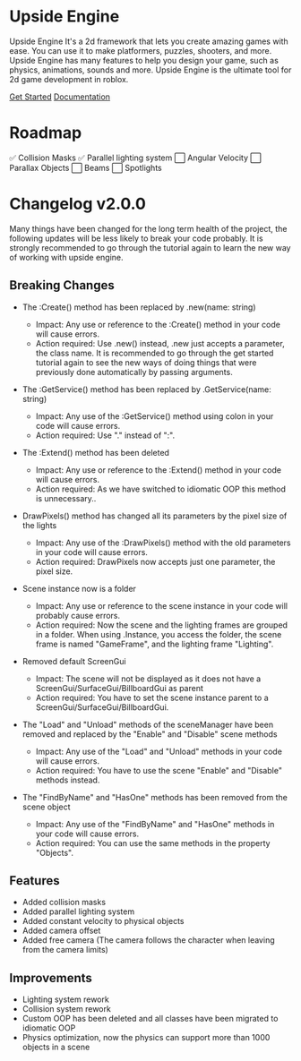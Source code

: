 # Upside Engine
Upside Engine It's a 2d framework that lets you create amazing games with ease. You can use it to make platformers, puzzles, shooters, and more. Upside Engine has many features to help you design your game, such as physics, animations, sounds and more. Upside Engine is the ultimate tool for 2d game development in roblox.

[Get Started](https://thehackerpuppy.github.io/UpsideEngine/tutorials/get-started/Installation.html) [Documentation](https://thehackerpuppy.github.io/UpsideEngine/documentation/Welcome.html)

# Roadmap
✅ Collision Masks
✅ Parallel lighting system
⬜ Angular Velocity
⬜ Parallax Objects
⬜ Beams
⬜ Spotlights

# Changelog v2.0.0
Many things have been changed for the long term health of the project, the following updates will be less likely to break your code probably. It is strongly recommended to go through the tutorial again to learn the new way of working with upside engine.

## Breaking Changes
- The :Create() method has been replaced by .new(name: string)
    - Impact: Any use or reference to the :Create() method in your code will cause errors.
    - Action required: Use .new() instead, .new just accepts a parameter, the class name. It is recommended to go through the get started  tutorial again to see the new ways of doing things that were previously done automatically by passing arguments.

- The :GetService() method has been replaced by .GetService(name: string)
    - Impact: Any use of the :GetService() method using colon in your code will cause errors.
    - Action required: Use "." instead of ":".
    
- The :Extend() method has been deleted
    - Impact: Any use or reference to the :Extend() method in your code will cause errors.
    - Action required: As we have switched to idiomatic OOP this method is unnecessary..

- DrawPixels() method has changed all its parameters by the pixel size of the lights
    - Impact: Any use of the :DrawPixels() method with the old parameters in your code will cause errors.
    - Action required: DrawPixels now accepts just one parameter, the pixel size.

- Scene instance now is a folder
    - Impact: Any use or reference to the scene instance in your code will probably cause errors.
    - Action required: Now the scene and the lighting frames are grouped in a folder. When using .Instance, you access the folder, the  scene frame is named "GameFrame", and the lighting frame "Lighting".

- Removed default ScreenGui
    - Impact: The scene will not be displayed as it does not have a ScreenGui/SurfaceGui/BillboardGui as parent
    - Action required: You have to set the scene instance parent to a ScreenGui/SurfaceGui/BillboardGui.

- The "Load" and "Unload" methods of the sceneManager have been removed and replaced by the "Enable" and "Disable" scene methods
    - Impact: Any use of the "Load" and "Unload" methods in your code will cause errors.
    - Action required: You have to use the scene "Enable" and "Disable" methods instead.

- The "FindByName" and "HasOne" methods has been removed from the scene object
    - Impact: Any use of the "FindByName" and "HasOne" methods in your code will cause errors.
    - Action required: You can use the same methods in the property "Objects".

## Features
- Added collision masks 
- Added parallel lighting system
- Added constant velocity to physical objects
- Added camera offset
- Added free camera (The camera follows the character when leaving from the camera limits)

## Improvements
- Lighting system rework
- Collision system rework
- Custom OOP has been deleted and all classes have been migrated to idiomatic OOP
- Physics optimization, now the physics can support more than 1000 objects in a scene